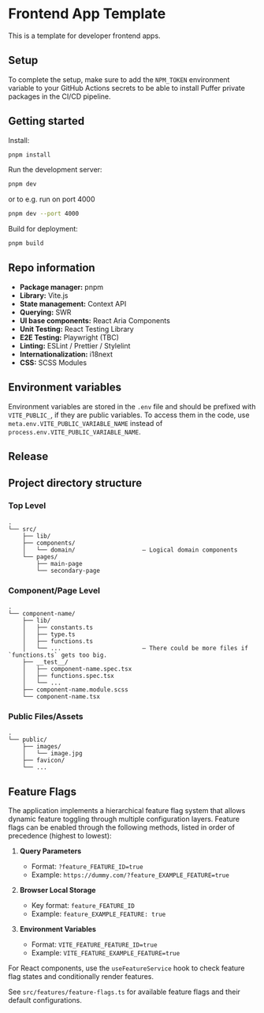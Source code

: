 # Frontend App Template

This is a template for developer frontend apps.

## Setup

To complete the setup, make sure to add the `NPM_TOKEN` environment variable to your GitHub Actions secrets to be able to install Puffer private packages in the CI/CD pipeline.

## Getting started

Install:

```bash
pnpm install
```

Run the development server:

```bash
pnpm dev
```

or to e.g. run on port 4000

```bash
pnpm dev --port 4000
```

Build for deployment:

```bash
pnpm build
```

## Repo information

- **Package manager:** pnpm
- **Library:** Vite.js
- **State management:** Context API
- **Querying:** SWR
- **UI base components:** React Aria Components
- **Unit Testing:** React Testing Library
- **E2E Testing:** Playwright (TBC)
- **Linting:** ESLint / Prettier / Stylelint
- **Internationalization:** i18next
- **CSS:** SCSS Modules

## Environment variables

Environment variables are stored in the `.env` file and should be prefixed with `VITE_PUBLIC_`, if they are public variables. To access them in the code, use `meta.env.VITE_PUBLIC_VARIABLE_NAME` instead of `process.env.VITE_PUBLIC_VARIABLE_NAME`.

## Release



## Project directory structure

### Top Level

```text
.
└── src/
    ├── lib/
    ├── components/
    │   └── domain/                   — Logical domain components
    └── pages/
        ├── main-page
        └── secondary-page
```

### Component/Page Level

```text
.
└── component-name/
    ├── lib/
    │   ├── constants.ts
    │   ├── type.ts
    │   ├── functions.ts
    │   └── ...                       — There could be more files if `functions.ts` gets too big.
    ├── __test__/
    │   ├── component-name.spec.tsx
    │   ├── functions.spec.tsx
    │   └── ...
    ├── component-name.module.scss
    └── component-name.tsx
```

### Public Files/Assets

```text
.
└── public/
    ├── images/
    │   └── image.jpg
    ├── favicon/
    └── ...
```

## Feature Flags

The application implements a hierarchical feature flag system that allows dynamic feature toggling through multiple configuration layers. Feature flags can be enabled through the following methods, listed in order of precedence (highest to lowest):

1. **Query Parameters**

   - Format: `?feature_FEATURE_ID=true`
   - Example: `https://dummy.com/?feature_EXAMPLE_FEATURE=true`

2. **Browser Local Storage**

   - Key format: `feature_FEATURE_ID`
   - Example: `feature_EXAMPLE_FEATURE: true`

3. **Environment Variables**
   - Format: `VITE_FEATURE_FEATURE_ID=true`
   - Example: `VITE_FEATURE_EXAMPLE_FEATURE=true`

For React components, use the `useFeatureService` hook to check feature flag states and conditionally render features.

See `src/features/feature-flags.ts` for available feature flags and their default configurations.
